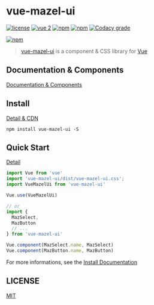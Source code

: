 # vue-mazel-ui

[![license](https://img.shields.io/github/license/LouisMazel/vue-mazel-ui.svg?style=flat-square)](https://github.com/LouisMazel/vue-mazel-ui/blob/master/LICENSE)
[![vue 2](https://img.shields.io/badge/vue-2-42b983.svg?style=flat-square)](https://vuejs.org)
[![npm](https://img.shields.io/npm/v/vue-mazel-ui.svg?style=flat-square)](https://www.npmjs.com/package/vue-mazel-ui)
[![npm](https://img.shields.io/npm/dt/vue-mazel-ui.svg?style=flat-square)](https://www.npmjs.com/package/vue-mazel-ui)
[![Codacy grade](https://img.shields.io/codacy/grade/3d15a7c11bfe47c69a2aed93cc67cc29.svg?style=flat-square)](https://www.codacy.com/app/LouisMazel/vue-mazel-ui)

[![npm](https://nodei.co/npm/vue-mazel-ui.png?downloads=true&downloadRank=true&stars=true)](https://www.npmjs.com/package/vue-mazel-ui)

> [vue-mazel-ui](https://github.com/LouisMazel/vue-mazel-ui) is a component & CSS library for [Vue](https://vuejs.org)

## Documentation & Components

[Documentation & Components](https://louismazel.github.io/vue-mazel-ui/#/documentation/install)

## Install

[Detail & CDN](https://louismazel.github.io/vue-mazel-ui/#/documentation/get-started)

```shell
npm install vue-mazel-ui -S
```

## Quick Start

[Detail](https://louismazel.github.io/vue-mazel-ui/#/documentation/get-started)

```javascript
import Vue from 'vue'
import 'vue-mazel-ui/dist/vue-mazel-ui.css';
import VueMazelUi from 'vue-mazel-ui'

Vue.use(VueMazelUi)

// or
import {
  MazSelect,
  MazButton
  // ...
} from 'vue-mazel-ui'

Vue.component(MazSelect.name, MazSelect)
Vue.component(MazButton.name, MazButton)
```

For more informations, see the [Install Documentation](https://louismazel.github.io/vue-mazel-ui/#/documentation/install)

## LICENSE

[MIT](LICENSE)
